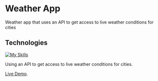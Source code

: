 # Weather App

Weather app that uses an API to get access to live weather conditions for cities <br>

## Technologies 
[![My Skills](https://skillicons.dev/icons?i=html,css,github,vscode,bootstrap,javascript)](https://skillicons.dev)

Using an API to get access to live weather conditions for cities. <br>

[Live Demo](https://codepen.io/LAWBowie/pen/Jjmagga).
